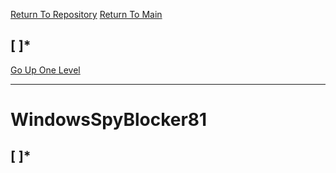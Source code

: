 [Return To Repository](https://github.com/deathbybandaid/piholeparser/)
[Return To Main](https://github.com/deathbybandaid/piholeparser/blob/master/RecentRunLogs/Mainlog.md)
## [ ]*
[Go Up One Level](https://github.com/deathbybandaid/piholeparser/blob/master/RecentRunLogs/TopLevelScripts/.md)
____________________________________
# WindowsSpyBlocker81
## [ ]*
